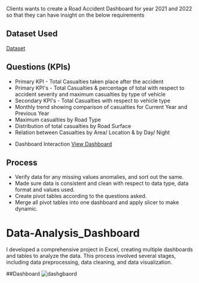 Clients wants to create a Road Accident Dashboard for year 2021 and 2022 so that they can have insight on the below requirements
## Dataset Used
<a href="https://docs.google.com/spreadsheets/d/1R_uaoZL18nRbqC_MULVne90h3SdRbAyn/edit?gid=1319047066#gid=1319047066">Dataset</a>

## Questions (KPIs)
* Primary KPI - Total Casualties taken place after the accident
* Primary KPI's - Total Casualties & percentage of total with respect to accident severity and maximum casualties by type of vehicle
* Secondary KPI's - Total Casualties with respect to vehicle type
* Monthly trend showing comparison of casualties for Current Year and Previous Year
* Maximum casualties by Road Type
* Distribution of total casualties by Road Surface
* Relation between Casualties by Area/ Location & by Day/ Night

- Dashboard Interaction <a href="https://docs.google.com/spreadsheets/d/1OTGIKe7JNGUbt2_5hIyVrs5kd1JNmHfa/edit?usp=sharing&ouid=110026729226337791150&rtpof=true&sd=true">View Dashboard</a>

## Process
* Verify data for any missing values anomalies, and sort out the same.
* Made sure data is consistent and clean with respect to data type, data format and values used.
* Create pivot tables according to the questions asked.
* Merge all pivot tables into one dashboard and apply slicer to make dynamic.

# Data-Analysis_Dashboard
I developed a comprehensive project in Excel, creating multiple dashboards and tables to analyze the data. This process involved several stages, including data preprocessing, data cleaning, and data visualization.

##Dashboard
![dashgbaord](https://github.com/user-attachments/assets/8825ea2e-4bbc-450c-b228-684bc351a220)
